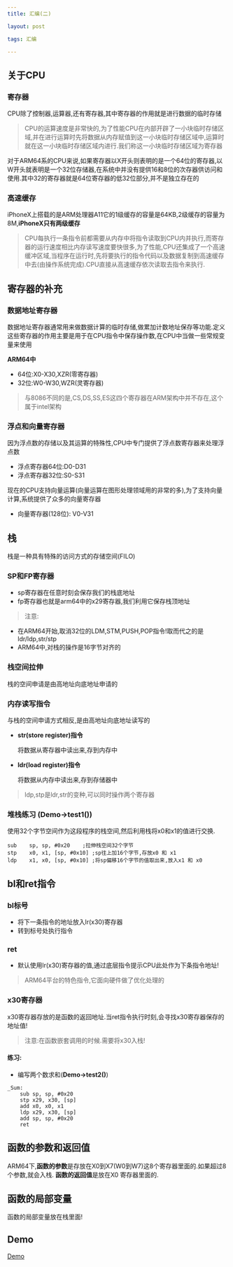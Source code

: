 ```yaml
---
title: 汇编(二)

layout: post

tags: 汇编

---
```


## 关于CPU

### 寄存器
CPU除了控制器,运算器,还有寄存器,其中寄存器的作用就是进行数据的临时存储
> CPU的运算速度是非常快的,为了性能CPU在内部开辟了一小块临时存储区域,并在进行运算时先将数据从内存赋值到这一小块临时存储区域中,运算时就在这一小块临时存储区域内进行.我们称这一小块临时存储区域为寄存器

对于ARM64系的CPU来说,如果寄存器以X开头则表明的是一个64位的寄存器,以W开头就表明是一个32位存储器,在系统中并没有提供16和8位的次存器供访问和使用.其中32的寄存器就是64位寄存器的低32位部分,并不是独立存在的

### 高速缓存

iPhoneX上搭载的是ARM处理器A11它的1级缓存的容量是64KB,2级缓存的容量为8M,**iPhoneX只有两级缓存**
> CPU每执行一条指令前都需要从内存中将指令读取到CPU内并执行,而寄存器的运行速度相比内存读写速度要快很多,为了性能,CPU还集成了一个高速缓冲区域,当程序在运行时,先将要执行的指令代码以及数据复制到高速缓存中去(由操作系统完成).CPU直接从高速缓存依次读取去指令来执行.


## 寄存器的补充

### 数据地址寄存器

数据地址寄存器通常用来做数据计算的临时存储,做累加计数地址保存等功能.定义这些寄存器的作用主要是用于在CPU指令中保存操作数,在CPU中当做一些常规变量来使用

**ARM64中**
* 64位:X0-X30,XZR(零寄存器)
* 32位:W0-W30,WZR(灵寄存器)
> 与8086不同的是,CS,DS,SS,ES这四个寄存器在ARM架构中并不存在,这个属于intel架构


### 浮点和向量寄存器

因为浮点数的存储以及其运算的特殊性,CPU中专门提供了浮点数寄存器来处理浮点数

* 浮点寄存器64位:D0-D31
* 浮点寄存器32位:S0-S31

现在的CPU支持向量运算(向量运算在图形处理领域用的非常的多),为了支持向量计算,系统提供了众多的向量寄存器

* 向量寄存器(128位): V0-V31

## 栈

栈是一种具有特殊的访问方式的存储空间(FILO)

### SP和FP寄存器
* sp寄存器在任意时刻会保存我们的栈底地址
* fp寄存器也就是arm64中的x29寄存器,我们利用它保存栈顶地址

> 注意:
>
 * 在ARM64开始,取消32位的LDM,STM,PUSH,POP指令!取而代之的是ldr/ldp,str/stp 
 * ARM64中,对栈的操作是16字节对齐的


### 栈空间拉伸
栈的空间申请是由高地址向底地址申请的

### 内存读写指令
与栈的空间申请方式相反,是由高地址向底地址读写的

* **str(store register)指令**

	将数据从寄存器中读出来,存到内存中

* **ldr(load register)指令**

	将数据从内存中读出来,存到存储器中

> ldp,stp是ldr,str的变种,可以同时操作两个寄存器

### 堆栈练习 (Demo->test1())
使用32个字节空间作为这段程序的栈空间,然后利用栈将x0和x1的值进行交换.

```assembly
sub    sp, sp, #0x20	;拉伸栈空间32个字节
stp    x0, x1, [sp, #0x10] ;sp往上加16个字节,存放x0 和 x1
ldp    x1, x0, [sp, #0x10] ;将sp偏移16个字节的值取出来,放入x1 和 x0
```

## bl和ret指令
### bl标号

* 将下一条指令的地址放入lr(x30)寄存器
* 转到标号处执行指令

### ret

* 默认使用lr(x30)寄存器的值,通过底层指令提示CPU此处作为下条指令地址!

> ARM64平台的特色指令,它面向硬件做了优化处理的

### x30寄存器
x30寄存器存放的是函数的返回地址.当ret指令执行时刻,会寻找x30寄存器保存的地址值!

> 注意:在函数嵌套调用的时候.需要将x30入栈!

#### 练习:
* 编写两个数求和(**Demo->test2()**)

```assembly
_Sum:
    sub sp, sp, #0x20
    stp x29, x30, [sp]
    add x0, x0, x1
    ldp x29, x30, [sp]
    add sp, sp, #0x20
    ret
```


## 函数的参数和返回值
ARM64下,**函数的参数**是存放在X0到X7(W0到W7)这8个寄存器里面的.如果超过8个参数,就会入栈.
**函数的返回值**是放在X0 寄存器里面的.


## 函数的局部变量
函数的局部变量放在栈里面!

## Demo

[Demo](https://github.com/justForL/assmeblyDemo)
